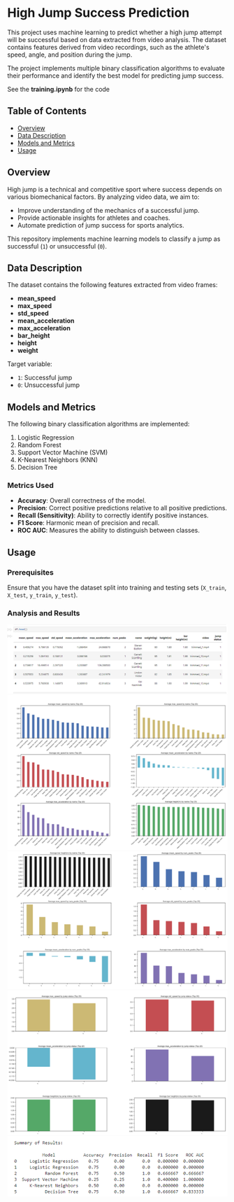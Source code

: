 # High Jump Success Prediction

This project uses machine learning to predict whether a high jump attempt will be successful based on data extracted from video analysis. The dataset contains features derived from video recordings, such as the athlete's speed, angle, and position during the jump.

The project implements multiple binary classification algorithms to evaluate their performance and identify the best model for predicting jump success.

See the **training.ipynb** for the code 

## Table of Contents
- [Overview](#overview)
- [Data Description](#data-description)
- [Models and Metrics](#models-and-metrics)
- [Usage](#usage)

## Overview
High jump is a technical and competitive sport where success depends on various biomechanical factors. By analyzing video data, we aim to:
- Improve understanding of the mechanics of a successful jump.
- Provide actionable insights for athletes and coaches.
- Automate prediction of jump success for sports analytics.

This repository implements machine learning models to classify a jump as successful (`1`) or unsuccessful (`0`).

## Data Description
The dataset contains the following features extracted from video frames:
- **mean_speed**
- **max_speed**
- **std_speed**
- **mean_acceleration**
- **max_acceleration**
- **bar_height**
- **height**
- **weight**

Target variable:  
- `1`: Successful jump  
- `0`: Unsuccessful jump

## Models and Metrics
The following binary classification algorithms are implemented:
1. Logistic Regression
2. Random Forest
3. Support Vector Machine (SVM)
4. K-Nearest Neighbors (KNN)
5. Decision Tree

### Metrics Used
- **Accuracy**: Overall correctness of the model.
- **Precision**: Correct positive predictions relative to all positive predictions.
- **Recall (Sensitivity)**: Ability to correctly identify positive instances.
- **F1 Score**: Harmonic mean of precision and recall.
- **ROC AUC**: Measures the ability to distinguish between classes.

## Usage
### Prerequisites
Ensure that you have the dataset split into training and testing sets (`X_train`, `X_test`, `y_train`, `y_test`).

### Analysis and Results
![](images/1.png)
![](images/2.png)
![](images/3.png)
![](images/4.png)
![Results of the models](images/5.png)
